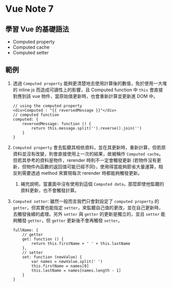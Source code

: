 # Vue Note 7

## 學習 Vue 的基礎語法
- Computed property
- Computed cache
- Computed setter

## 範例

1. 透過 `Computed property` 能夠更清楚地去使用計算後的數值，免於使用一大堆的 inline js 而造成可讀性上的影響，且 Computed function 中 `this` 會直接對應到該 vue 物件，當原始值更新時，也會重新計算並更新進 DOM 中。
    ```
    // using the computed property
    <div>Computed : "{{ reversedMessage }}"</div>
    // computed function
    computed: {
        reversedMessage: function () {
            return this.message.split('').reverse().join('')
        }
    }
    ```

2. `Computed property` 會去監聽其相依資料，並在其更新時，重新計算，但若原資料並沒有改變，則會直接使用上一次的結果，故被稱作 `Computed cache`。但若其參考的資料是物件，rerender 時則不一定會觸發更新 (若物件沒有更新，但物件內函數的返回值可能已經不同)，使用得當能夠節省大量運算，相反則需要透過 method 來實現每次 rerender 時都能夠觸發更新。
   1. 補充說明，當畫面中沒有使用到這個 `Computed data`，那麼即使他監聽的資料更新，也不會觸發計算。

3. `Computed setter`: 雖然一般而言我們只會對設定了 `computed property` 的 `getter`，但其實也能指定 `setter`，來監聽自己值的更改，並在自己更新時，去觸發後續的處理。另外 `setter` 與 `getter` 的更新是獨立的，並且 `setter` 能夠觸發 `getter`，但 `getter` 更新後不會再觸發 `setter`。
    ```
    fullName: {
        // getter
        get: function () {
            return this.firstName + ' ' + this.lastName
        },
        // setter
        set: function (newValue) {
            var names = newValue.split(' ')
            this.firstName = names[0]
            this.lastName = names[names.length - 1]
        }
    }
    ```
